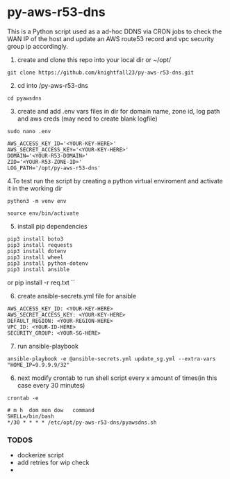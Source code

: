 # py-aws-r53-dns
This is a Python script used as a ad-hoc DDNS via CRON jobs to check the WAN IP of the host and update an AWS route53 record and vpc security group ip accordingly.

1. create and clone this repo into your local dir or ~/opt/

`git clone https://github.com/knightfall23/py-aws-r53-dns.git`

2. cd into /py-aws-r53-dns

`cd pyawsdns`

3. create and add .env vars files in dir for domain name, zone id, log path and aws creds (may need to create blank logfile)

`sudo nano .env`

```
AWS_ACCESS_KEY_ID='<YOUR-KEY-HERE>'
AWS_SECRET_ACCESS_KEY='<YOUR-KEY-HERE>'
DOMAIN='<YOUR-R53-DOMAIN>'
ZID='<YOUR-R53-ZONE-ID>'
LOG_PATH='/opt/py-aws-r53-dns'
```

4.To test run the script by creating a python virtual enviroment and activate it in the working dir

`python3 -m venv env`

`source env/bin/activate`

5. install pip dependencies

```
pip3 install boto3
pip3 install requests
pip3 install dotenv
pip3 install wheel
pip3 install python-dotenv
pip3 install ansible
```
or pip install -r req.txt
``

6. create ansible-secrets.yml file for ansible 

```
AWS_ACCESS_KEY_ID: <YOUR-KEY-HERE>
AWS_SECRET_ACCESS_KEY: <YOUR-KEY-HERE>
DEFAULT_REGION: <YOUR-REGION-HERE>
VPC_ID: <YOUR-ID-HERE>
SECURITY_GROUP: <YOUR-SG-HERE>
```
7. run ansible-playbook 

`ansible-playbook -e @ansible-secrets.yml update_sg.yml --extra-vars "HOME_IP=9.9.9.9/32"`

6. next modify crontab to run shell script every x amount of times(in this case every 30 minutes)

`crontab -e`

```
# m h  dom mon dow   command
SHELL=/bin/bash
*/30 * * * * /etc/opt/py-aws-r53-dns/pyawsdns.sh
```


### TODOS
- dockerize script
- add retries for wip check
- 